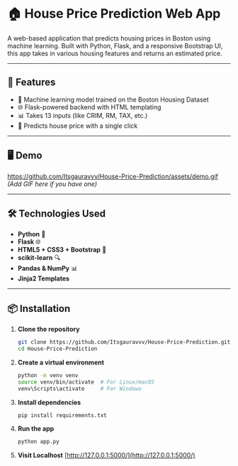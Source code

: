 # 🏠 House Price Prediction Web App

A web-based application that predicts housing prices in Boston using machine learning. Built with Python, Flask, and a responsive Bootstrap UI, this app takes in various housing features and returns an estimated price.

---

## 🚀 Features

- 🧠 Machine learning model trained on the Boston Housing Dataset
- 🌐 Flask-powered backend with HTML templating
- 📊 Takes 13 inputs (like CRIM, RM, TAX, etc.)
- 🎯 Predicts house price with a single click

---

## 🖥️ Demo

https://github.com/Itsgauravvv/House-Price-Prediction/assets/demo.gif *(Add GIF here if you have one)*

---

## 🛠️ Technologies Used

- **Python** 🐍
- **Flask** 🌐
- **HTML5 + CSS3 + Bootstrap** 🎨
- **scikit-learn** 🔍
- **Pandas & NumPy** 📊
- **Jinja2 Templates**

---

## 📦 Installation

1. **Clone the repository**
   ```bash
   git clone https://github.com/Itsgauravvv/House-Price-Prediction.git
   cd House-Price-Prediction
2. **Create a virtual environment**
   ```bash
   python -m venv venv
   source venv/bin/activate  # For Linux/macOS
   venv\Scripts\activate     # For Windows
3. **Install dependencies**
   ```bash
   pip install requirements.txt
4. **Run the app**
   ```bash
   python app.py
5. **Visit Localhost**
   [http://127.0.0.1:5000/](http://127.0.0.1:5000/)


